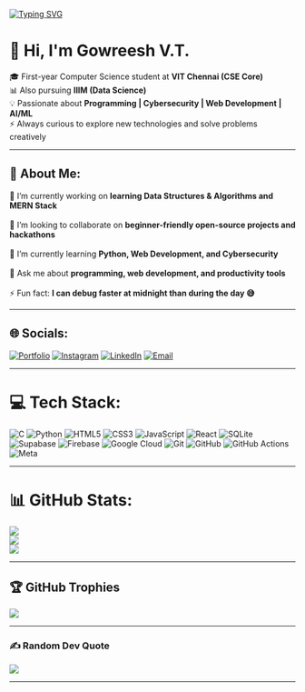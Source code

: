 [![Typing SVG](https://readme-typing-svg.demolab.com?font=Fira+Code&weight=700&size=28&pause=1000&color=1A3EF7&center=true&vCenter=true&width=435&lines=I'm+Gowreesh+V+T)](https://git.io/typing-svg)

# 👋 Hi, I'm Gowreesh V.T.

🎓 First-year Computer Science student at **VIT Chennai (CSE Core)**  
📊 Also pursuing **IIIM (Data Science)**  
💡 Passionate about **Programming | Cybersecurity | Web Development | AI/ML**  
⚡ Always curious to explore new technologies and solve problems creatively  

---

## 💫 About Me:
🎯 I’m currently working on **learning Data Structures & Algorithms and MERN Stack**  <br>  
🤝 I’m looking to collaborate on **beginner-friendly open-source projects and hackathons**  <br>  
🌱 I’m currently learning **Python, Web Development, and Cybersecurity**  <br>  
💬 Ask me about **programming, web development, and productivity tools**  <br>  
⚡ Fun fact: **I can debug faster at midnight than during the day 😅**

---

## 🌐 Socials:
[![Portfolio](https://img.shields.io/badge/Portfolio-%23000000.svg?style=flat-square&logo=vercel&logoColor=white)](https://gowreesh.works)  [![Instagram](https://img.shields.io/badge/Instagram-%23E4405F.svg?style=flat-square&logo=Instagram&logoColor=white)](https://instagram.com/gowreesh_2007)  [![LinkedIn](https://img.shields.io/badge/LinkedIn-%230077B5.svg?style=flat-square&logo=linkedin&logoColor=white)](https://linkedin.com/in/gowreesh)  [![Email](https://img.shields.io/badge/Email-D14836?style=flat-square&logo=gmail&logoColor=white)](mailto:vt.gowreesh43@gmail.com)  

---

# 💻 Tech Stack:
![C](https://img.shields.io/badge/c-%2300599C.svg?style=flat-square&logo=c&logoColor=white)  ![Python](https://img.shields.io/badge/python-3670A0?style=flat-square&logo=python&logoColor=ffdd54)  ![HTML5](https://img.shields.io/badge/html5-%23E34F26.svg?style=flat-square&logo=html5&logoColor=white)  ![CSS3](https://img.shields.io/badge/css3-%231572B6.svg?style=flat-square&logo=css3&logoColor=white)  ![JavaScript](https://img.shields.io/badge/javascript-%23323330.svg?style=flat-square&logo=javascript&logoColor=%23F7DF1E)  ![React](https://img.shields.io/badge/react-%2320232a.svg?style=flat-square&logo=react&logoColor=%2361DAFB)  ![SQLite](https://img.shields.io/badge/sqlite-%2307405e.svg?style=flat-square&logo=sqlite&logoColor=white)  ![Supabase](https://img.shields.io/badge/Supabase-3ECF8E?style=flat-square&logo=supabase&logoColor=white)  ![Firebase](https://img.shields.io/badge/firebase-a08021?style=flat-square&logo=firebase&logoColor=ffcd34)  ![Google Cloud](https://img.shields.io/badge/GoogleCloud-%234285F4.svg?style=flat-square&logo=google-cloud&logoColor=white)  ![Git](https://img.shields.io/badge/git-%23F05032.svg?style=flat-square&logo=git&logoColor=white)  ![GitHub](https://img.shields.io/badge/github-%23121011.svg?style=flat-square&logo=github&logoColor=white)  ![GitHub Actions](https://img.shields.io/badge/github%20actions-%232671E5.svg?style=flat-square&logo=githubactions&logoColor=white)  ![Meta](https://img.shields.io/badge/Meta-%230467DF.svg?style=flat-square&logo=Meta&logoColor=white)  

---

# 📊 GitHub Stats:
![](https://github-readme-stats.vercel.app/api?username=Gowreesh-VT&theme=radical&hide_border=false&include_all_commits=false&count_private=false)<br/>
![](https://nirzak-streak-stats.vercel.app/?user=Gowreesh-VT&theme=radical&hide_border=false)<br/>
![](https://github-readme-stats.vercel.app/api/top-langs/?username=Gowreesh-VT&theme=radical&hide_border=false&include_all_commits=false&count_private=false&layout=compact)

---

## 🏆 GitHub Trophies
![](https://github-profile-trophy.vercel.app/?username=Gowreesh-VT&theme=radical&no-frame=false&no-bg=true&margin-w=4)

---

### ✍️ Random Dev Quote
![](https://quotes-github-readme.vercel.app/api?type=horizontal&theme=radical)

---
